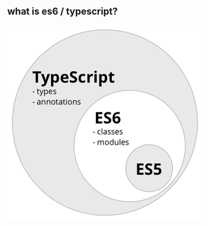 ## what is es6 / typescript?

![ES5, ES6 and TypeScript](slides/es6/image/circle.png) <!-- .element height="80%" width="auto" border="none" -->